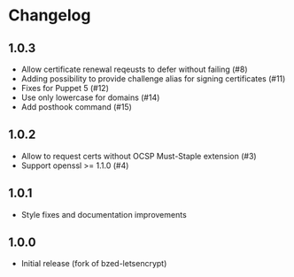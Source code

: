 # Changelog

## 1.0.3
* Allow certificate renewal reqeusts to defer without failing (#8)
* Adding possibility to provide challenge alias for signing certificates (#11)
* Fixes for Puppet 5 (#12)
* Use only lowercase for domains (#14)
* Add posthook command (#15)

## 1.0.2
* Allow to request certs without OCSP Must-Staple extension (#3)
* Support openssl >= 1.1.0 (#4)

## 1.0.1
* Style fixes and documentation improvements

## 1.0.0
* Initial release (fork of bzed-letsencrypt)
